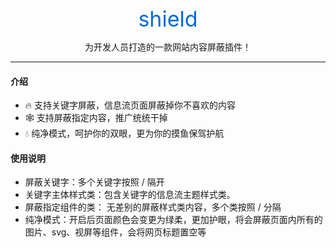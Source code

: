 <p align="center">
  <spen style="font-size: 34px;color:#0969da;">shield</spen>
</p>
<p align="center">为开发人员打造的一款网站内容屏蔽插件！</p>

---

#### 介绍

- 🔥 支持关键字屏蔽，信息流页面屏蔽掉你不喜欢的内容
- 🕸️ 支持屏蔽指定内容，推广统统干掉
- 💧 纯净模式，呵护你的双眼，更为你的摸鱼保驾护航

#### 使用说明

- 屏蔽关键字：多个关键字按照 / 隔开
- 关键字主体样式类：包含关键字的信息流主题样式类。
- 屏蔽指定组件的类： 无差别的屏蔽样式类内容，多个类按照 / 分隔
- 纯净模式：开启后页面颜色会变更为绿柔，更加护眼，将会屏蔽页面内所有的图片、svg、视屏等组件，会将网页标题置空等
